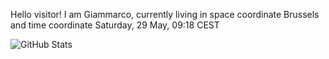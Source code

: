 Hello visitor! I am Giammarco, currently living in space coordinate Brussels and time coordinate Saturday, 29 May, 09:18 CEST

![GitHub Stats](https://github-readme-stats.vercel.app/api?username=grcasanova)
